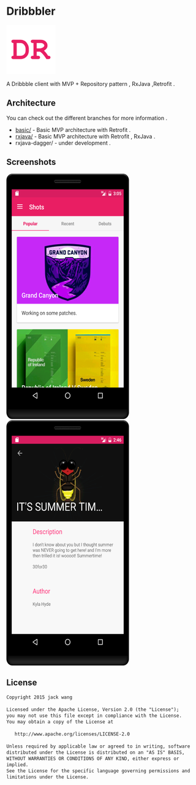# Dribbbler

<img src="screenshots/ic_launcher.png" width="128" height="128" />

A  Dribbble client with  MVP + Repository pattern , RxJava ,Retrofit . 

## Architecture

You can check out the different branches for more information .

- [basic/](https://github.com/81813780/Dribbbler/tree/basic) - Basic MVP architecture with Retrofit .
- [rxjava/](https://github.com/81813780/Dribbbler/tree/basic) - Basic MVP architecture with Retrofit , RxJava .
- rxjava-dagger/ - under development .

## Screenshots

<img src="screenshots/device-2016-06-14-110556.png" width="320" height="640" />   

<img src="screenshots/device-2016-06-14-104656.png"  width="320" height="640"/>

## License
```
Copyright 2015 jack wang

Licensed under the Apache License, Version 2.0 (the "License");
you may not use this file except in compliance with the License.
You may obtain a copy of the License at

   http://www.apache.org/licenses/LICENSE-2.0

Unless required by applicable law or agreed to in writing, software
distributed under the License is distributed on an "AS IS" BASIS,
WITHOUT WARRANTIES OR CONDITIONS OF ANY KIND, either express or implied.
See the License for the specific language governing permissions and
limitations under the License.
```
